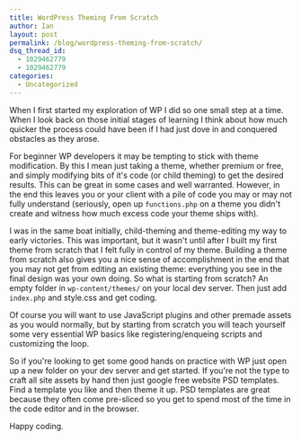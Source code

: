```yaml
---
title: WordPress Theming From Scratch
author: Ian
layout: post
permalink: /blog/wordpress-theming-from-scratch/
dsq_thread_id:
  - 1029462779
  - 1029462779
categories:
  - Uncategorized
---
```


When I first started my exploration of WP I did so one small step at a time. When I look back on those initial stages of learning I think about how much quicker the process could have been if I had just dove in and conquered obstacles as they arose.

For beginner WP developers it may be tempting to stick with theme modification. By this I mean just taking a theme, whether premium or free, and simply modifying bits of it's code (or child theming) to get the desired results. This can be great in some cases and well warranted. However, in the end this leaves you or your client with a pile of code you may or may not fully understand (seriously, open up `functions.php` on a theme you didn't create and witness how much excess code your theme ships with).

I was in the same boat initially, child-theming and theme-editing my way to early victories. This was important, but it wasn't until after I built my first theme from scratch that I felt fully in control of my theme. Building a theme from scratch also gives you a nice sense of accomplishment in the end that you may not get from editing an existing theme: everything you see in the final design was your own doing. So what is starting from scratch? An empty folder in `wp-content/themes/` on your local dev server. Then just add `index.php` and style.css and get coding.

Of course you will want to use JavaScript plugins and other premade assets as you would normally, but by starting from scratch you will teach yourself some very essential WP basics like registering/enqueing scripts and customizing the loop.

So if you're looking to get some good hands on practice with WP just open up a new folder on your dev server and get started. If you're not the type to craft all site assets by hand then just google free website PSD templates. Find a template you like and then theme it up. PSD templates are great because they often come pre-sliced so you get to spend most of the time in the code editor and in the browser.

Happy coding.